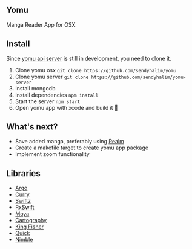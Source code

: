 ## Yomu
Manga Reader App for OSX

## Install
Since [yomu api server](https://github.com/sendyhalim/yomu-server) is still in development,
you need to clone it.

1. Clone yomu osx `git clone https://github.com/sendyhalim/yomu`
2. Clone yomu server `git clone https://github.com/sendyhalim/yomu-server`
3. Install mongodb
4. Install dependencies `npm install`
5. Start the server `npm start`
6. Open yomu app with xcode and build it :tada:

## What's next?
- Save added manga, preferably using [Realm](https://github.com/realm/realm-cocoa)
- Create a makefile target to create yomu app package
- Implement zoom functionality


## Libraries
- [Argo](https://github.com/thoughtbot/Argo)
- [Curry](https://github.com/thoughtbot/Curry)
- [Swiftz](https://github.com/typelift/Swiftz)
- [RxSwift](https://github.com/ReactiveX/RxSwift)
- [Moya](https://github.com/Moya/Moya)
- [Cartography](https://github.com/robb/Cartography)
- [King Fisher](https://github.com/onevcat/Kingfisher)
- [Quick](https://github.com/Quick/Quick)
- [Nimble](https://github.com/Quick/Nimble)

